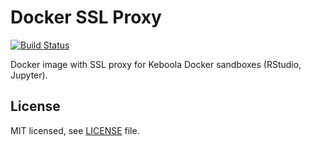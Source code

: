 # Docker SSL Proxy
[![Build Status](https://travis-ci.org/keboola/docker-sandbox-ssl-proxy.svg?branch=master)](https://travis-ci.org/keboola/docker-sandbox-ssl-proxy)

Docker image with SSL proxy for Keboola Docker sandboxes (RStudio, Jupyter).

## License

MIT licensed, see [LICENSE](./LICENSE) file.
